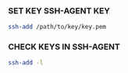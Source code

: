 ### SET KEY SSH-AGENT KEY
```bash
ssh-add /path/to/key/key.pem
```

### CHECK KEYS IN SSH-AGENT
```bash
ssh-add -l
```

